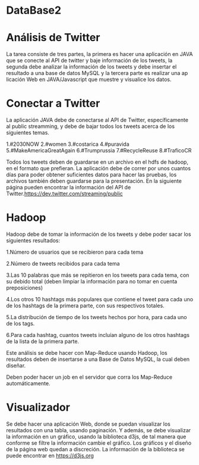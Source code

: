 # DataBase2

# Análisis de Twitter
La  tarea  consiste  de  tres  partes, la  primera  es  hacer  una  aplicación  en  JAVA  que  se  conecte  al  API  de 
twitter  y  baje  información de  los  tweets,  la  segunda  debe  analizar  la información de  los  tweets  y  debe 
insertar  el  resultado  a  una  base  de  datos  MySQL  y  la  tercera  parte  es  realizar  una  ap
licación  Web  en JAVA/Javascript que muestre y visualice los datos.

# Conectar a Twitter
La aplicación JAVA debe  de conectarse  al  API de  Twitter,  específicamente  al  public  streamming,  y  debe 
de bajar todos los tweets acerca de los siguientes temas. 

  1.#2030NOW
  2.#women
  3.#costarica
  4.#puravida
  5.#MakeAmericaGreatAgain
  6.#Trumprussia
  7.#RecycleReuse
  8.#TraficoCR

Todos los tweets deben de guardarse en un archivo en el hdfs de hadoop, en el formato que prefieran.
La aplicación debe de correr por unos cuantos  días para poder  obtener suficientes datos para hacer las 
pruebas, los archivos también deben guardarse para la presentación. En la siguiente página pueden encontrar la información del API de Twitter.https://dev.twitter.com/streaming/public

# Hadoop
Hadoop debe de tomar la información de los tweets y debe poder sacar los siguientes resultados:

  1.Número de usuarios que se recibieron para cada tema
  
  2.Número de tweets recibidos para cada tema
  
  3.Las 10 palabras que más se repitieron en los tweets para cada tema, con su debido total (deben limpiar la información para no tomar en cuenta preposiciones)
  
  4.Los otros 10 hashtags más populares que contiene el tweet para cada uno de los hashtags de la primera parte, con sus         respectivos totales.
  
  5.La distribución de tiempo de los tweets hechos por hora, para cada uno de los tags.
  
  6.Para cada hashtag, cuantos tweets incluían alguno de los otros hashtags de la lista de la primera parte.

  Este  análisis  se  debe  hacer  con Map-Reduce  usando  Hadoop, los  resultados  deben  de  insertarse  a  una Base de Datos MySQL, la cual deben diseñar.

  Deben poder hacer un job en el servidor que corra los Map-Reduce automáticamente.
  
# Visualizador
Se  debe  hacer  una  aplicación Web,  donde  se  puedan  visualizar  los  resultados  con  una  tabla,  usando paginación.  Y  además,  se  debe  visualizar  la  información  en  un  gráfico,  usando  la  biblioteca d3js,  de  tal manera que conforme se filtre la información cambie el gráfico. Los gráficos y el diseño de la página web quedan a discreción. La información de la biblioteca se puede encontrar en https://d3js.org
